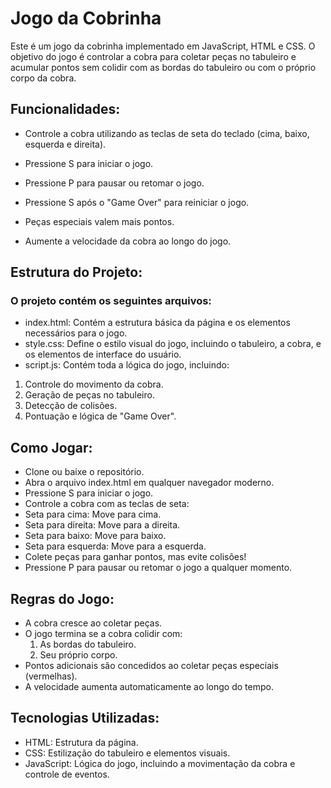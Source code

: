 # Jogo da Cobrinha

Este é um jogo da cobrinha implementado em JavaScript, HTML e CSS. O objetivo do jogo é controlar a cobra para coletar peças no tabuleiro e acumular pontos sem colidir com as bordas do tabuleiro ou com o próprio corpo da cobra.

## Funcionalidades:

- Controle a cobra utilizando as teclas de seta do teclado (cima, baixo, esquerda e direita).

- Pressione S para iniciar o jogo.
- Pressione P para pausar ou retomar o jogo.
- Pressione S após o "Game Over" para reiniciar o jogo.
- Peças especiais valem mais pontos.
- Aumente a velocidade da cobra ao longo do jogo.

## Estrutura do Projeto:

### O projeto contém os seguintes arquivos:

- index.html: Contém a estrutura básica da página e os elementos necessários para o jogo.
- style.css: Define o estilo visual do jogo, incluindo o tabuleiro, a cobra, e os elementos de interface do usuário.
- script.js: Contém toda a lógica do jogo, incluindo:
1. Controle do movimento da cobra.
2. Geração de peças no tabuleiro.
3. Detecção de colisões.
4. Pontuação e lógica de "Game Over".

## Como Jogar:

- Clone ou baixe o repositório.
- Abra o arquivo index.html em qualquer navegador moderno.
- Pressione S para iniciar o jogo.
- Controle a cobra com as teclas de seta:
- Seta para cima: Move para cima.
- Seta para direita: Move para a direita.
- Seta para baixo: Move para baixo.
- Seta para esquerda: Move para a esquerda.
- Colete peças para ganhar pontos, mas evite colisões!
- Pressione P para pausar ou retomar o jogo a qualquer momento.

## Regras do Jogo:

- A cobra cresce ao coletar peças.
- O jogo termina se a cobra colidir com:
  1. As bordas do tabuleiro.
  2. Seu próprio corpo.
- Pontos adicionais são concedidos ao coletar peças especiais (vermelhas).
- A velocidade aumenta automaticamente ao longo do tempo.

## Tecnologias Utilizadas:

- HTML: Estrutura da página.
- CSS: Estilização do tabuleiro e elementos visuais.
- JavaScript: Lógica do jogo, incluindo a movimentação da cobra e controle de eventos.



